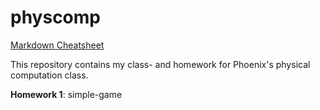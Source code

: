 # physcomp

[Markdown Cheatsheet](https://github.com/adam-p/markdown-here/wiki/Markdown-Cheatsheet)

This repository contains my class- and homework for Phoenix's physical computation class.

**Homework 1**: simple-game
